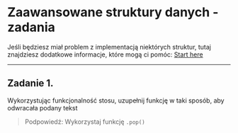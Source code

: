 # Zaawansowane struktury danych - zadania
Jeśli będziesz miał problem z implementacją niektórych struktur, tutaj znajdziesz dodatkowe informacje, które mogą ci pomóc:  [Start here](https://github.com/szczepanikoww/Advanced-Data-Structures---excercies/wiki)

***
## Zadanie 1.
Wykorzystując funkcjonalność stosu, uzupełnij funkcję w taki sposób, aby odwracała podany tekst

> Podpowiedź: Wykorzystaj funkcję  ``.pop()``


